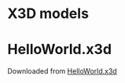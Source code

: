 # X3D models

# HelloWorld.x3d
Downloaded from [HelloWorld.x3d](http://www.web3d.org/x3d/content/examples/HelloWorld.x3d)
